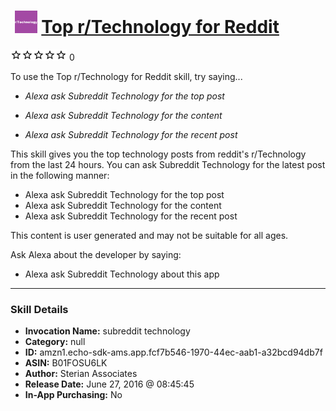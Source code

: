 # &nbsp;<img src="skill_icon" alt="Top r/Technology for Reddit icon" width="36"> [Top r/Technology for Reddit](http://alexa.amazon.com/#skills/amzn1.echo-sdk-ams.app.fcf7b546-1970-44ec-aab1-a32bcd94db7f)
![0 stars](../../images/ic_star_border_black_18dp_1x.png)![0 stars](../../images/ic_star_border_black_18dp_1x.png)![0 stars](../../images/ic_star_border_black_18dp_1x.png)![0 stars](../../images/ic_star_border_black_18dp_1x.png)![0 stars](../../images/ic_star_border_black_18dp_1x.png) 0

To use the Top r/Technology for Reddit skill, try saying...

* *Alexa ask Subreddit Technology for the top post*

* *Alexa ask Subreddit Technology for the content*

* *Alexa ask Subreddit Technology for the recent post*

This skill gives you the top technology posts from reddit's r/Technology from the last 24 hours. You can ask Subreddit Technology for the latest post in the following manner:

- Alexa ask Subreddit Technology for the top post
- Alexa ask Subreddit Technology for the content
- Alexa ask Subreddit Technology for the recent post

This content is user generated and may not be suitable for all ages.

Ask Alexa about the developer by saying:

- Alexa ask Subreddit Technology about this app

***

### Skill Details

* **Invocation Name:** subreddit technology
* **Category:** null
* **ID:** amzn1.echo-sdk-ams.app.fcf7b546-1970-44ec-aab1-a32bcd94db7f
* **ASIN:** B01FOSU6LK
* **Author:** Sterian Associates
* **Release Date:** June 27, 2016 @ 08:45:45
* **In-App Purchasing:** No

